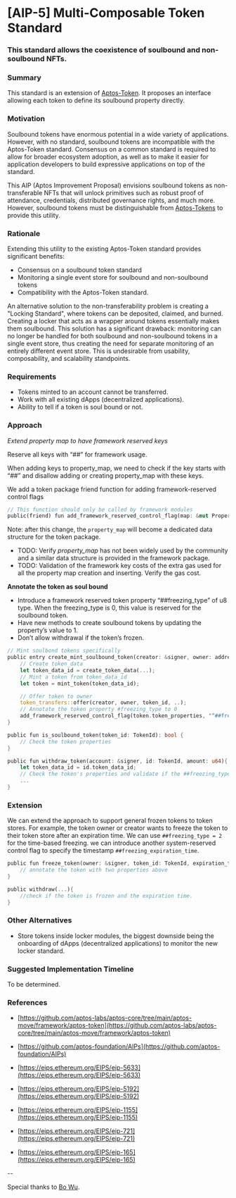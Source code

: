 # [AIP-5] Multi-Composable Token Standard

### This standard allows the coexistence of soulbound and non-soulbound NFTs.

### Summary

This standard is an extension of [Aptos-Token](https://github.com/aptos-labs/aptos-core/blob/main/aptos-move/framework/aptos-token/sources/token.move). It proposes an interface allowing each token to define its soulbound property directly.

### Motivation

Soulbound tokens have enormous potential in a wide variety of applications. However, with no standard, soulbound tokens are incompatible with the Aptos-Token standard. Consensus on a common standard is required to allow for broader ecosystem adoption, as well as to make it easier for application developers to build expressive applications on top of the standard.

This AIP (Aptos Improvement Proposal) envisions soulbound tokens as non-transferable NFTs that will unlock primitives such as robust proof of attendance, credentials, distributed governance rights, and much more. However, soulbound tokens must be distinguishable from [Aptos-Tokens](https://github.com/aptos-labs/aptos-core/blob/main/aptos-move/framework/aptos-token/sources/token.move) to provide this utility.

### Rationale

Extending this utility to the existing Aptos-Token standard provides significant benefits:

- Consensus on a soulbound token standard
- Monitoring a single event store for soulbound and non-soulbound tokens
- Compatibility with the Aptos-Token standard.

An alternative solution to the non-transferability problem is creating a "Locking Standard", where tokens can be deposited, claimed, and burned. Creating a locker that acts as a wrapper around tokens essentially makes them soulbound. This solution has a significant drawback: monitoring can no longer be handled for both soulbound and non-soulbound tokens in a single event store, thus creating the need for separate monitoring of an entirely different event store. This is undesirable from usability, composability, and scalability standpoints.

### Requirements

- Tokens minted to an account cannot be transferred.
- Work with all existing dApps (decentralized applications).
- Ability to tell if a token is soul bound or not.

### Approach

_Extend property map to have framework reserved keys_

Reserve all keys with “##” for framework usage.

When adding keys to property_map, we need to check if the key starts with “##” and disallow adding or creating property_map with these keys.

We add a token package friend function for adding framework-reserved control flags

```rust
// This function should only be called by framework modules
public(friend) fun add_framework_reserved_control_flag(map: &mut PropertyMap, key: String, value: PropertyValue)
```

Note: after this change, the `property_map` will become a dedicated data structure for the token package.

- TODO: Verify _property_map_ has not been widely used by the community and a similar data structure is provided in the framework package.
- TODO: Validation of the framework key costs of the extra gas used for all the property map creation and inserting. Verify the gas cost.

**Annotate the token as soul bound**

- Introduce a framework reserved token property “##freezing_type” of u8 type. When the freezing_type is 0, this value is reserved for the soulbound token.
- Have new methods to create soulbound tokens by updating the property’s value to 1.
- Don’t allow withdrawal if the token’s frozen.

```rust
// Mint soulbond tokens specifically
public entry create_mint_soulbound_token(creator: &signer, owner: address, collection_name: String, token_name: String){
    // Create token_data
    let token_data_id = create_token_data(...);
    // Mint a token from token_data_id
    let token = mint_token(token_data_id);

    // Offer token to owner
    token_transfers::offer(creator, owner, token_id, ..);
    // Annotate the token property #freezing_type to 0
    add_framework_reserved_control_flag(token.token_properties, "“##freezing_type", 1);
}

public fun is_soulbound_token(token_id: TokenId): bool {
    // Check the token properties
}

public fun withdraw_token(account: &signer, id: TokenId, amount: u64){
    let token_data_id = id.token_data_id;
    // Check the token's properties and validate if the ##freezing_type value is set
    ...
}
```

### Extension

We can extend the approach to support general frozen tokens to token stores. For example, the token owner or creator wants to freeze the token to their token store after an expiration time. We can use `##freezing_type = 2` for the time-based freezing. we can introduce another system-reserved control flag to specify the timestamp `##freezing_expiration_time`.

```rust
public fun freeze_token(owner: &signer, token_id: TokenId, expiration_time: u64){
    // annotate the token with two properties above
}

public withdraw(...){
    //check if the token is frozen and the expiration time.
}
```

### Other Alternatives

- Store tokens inside locker modules, the biggest downside being the onboarding of dApps (decentralized applications) to monitor the new locker standard.

### Suggested I**mplementation Timeline**

To be determined.

### **References**

- [https://github.com/aptos-labs/aptos-core/tree/main/aptos-move/framework/aptos-token](https://github.com/aptos-labs/aptos-core/tree/main/aptos-move/framework/aptos-token)
- [https://github.com/aptos-foundation/AIPs](https://github.com/aptos-foundation/AIPs)

- [https://eips.ethereum.org/EIPS/eip-5633](https://eips.ethereum.org/EIPS/eip-5633)
- [https://eips.ethereum.org/EIPS/eip-5192](https://eips.ethereum.org/EIPS/eip-5192)
- [https://eips.ethereum.org/EIPS/eip-1155](https://eips.ethereum.org/EIPS/eip-1155)
- [https://eips.ethereum.org/EIPS/eip-721](https://eips.ethereum.org/EIPS/eip-721)
- [https://eips.ethereum.org/EIPS/eip-165](https://eips.ethereum.org/EIPS/eip-165)

--

Special thanks to [Bo Wu](https://github.com/areshand).
